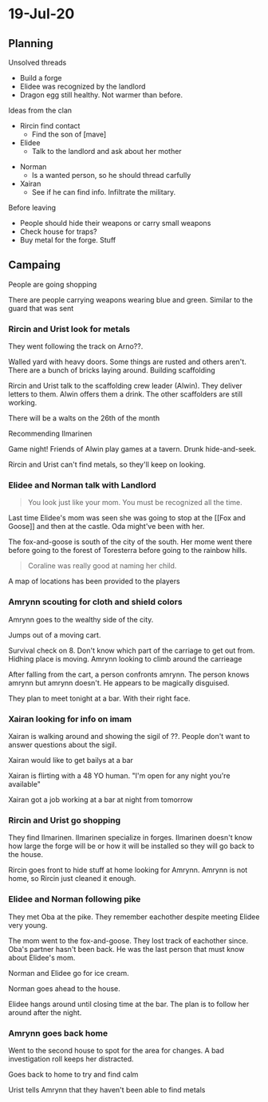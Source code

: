 # 19-Jul-20

## Planning

Unsolved threads

- Build a forge
- Elidee was recognized by the landlord
- Dragon egg still healthy. Not warmer than before.

Ideas from the clan

- Rircin find contact
    - Find the son of [mave]
- Elidee
    + Talk to the landlord and ask about her mother
+ Norman
    * Is a wanted person, so he should thread carfully
+ Xairan
    * See if he can find info. Infiltrate the military.

Before leaving

- People should hide their weapons or carry small weapons
- Check house for traps?
- Buy metal for the forge. Stuff

## Campaing

People are going shopping

There are people carrying weapons wearing blue and green. Similar to the guard that was sent


### Rircin and Urist look for metals

They went following the track on Arno??.

Walled yard with heavy doors. Some things are rusted and others aren't. There are a bunch of bricks laying around. Building scaffolding

Rircin and Urist talk to the scaffolding crew leader (Alwin). They deliver letters to them. Alwin offers them a drink. The other scaffolders are still working.

There will be a walts on the 26th of the month

Recommending Ilmarinen

Game night! Friends of Alwin play games at a tavern. Drunk hide-and-seek.

Rircin and Urist can't find metals, so they'll keep on looking.


### Elidee and Norman talk with Landlord

> You look just like your mom. You must be recognized all the time.

Last time Elidee's mom was seen she was going to stop at the [[Fox and Goose]] and then at the castle. Oda might've been with her.

The fox-and-goose is south of the city of the south. Her mome went there before going to the forest of Toresterra before going to the rainbow hills.

> Coraline was really good at naming her child.

A map of locations has been provided to the players


### Amrynn scouting for cloth and shield colors

Amrynn goes to the wealthy side of the city.

Jumps out of a moving cart.

Survival check on 8. Don't know which part of the carriage to get out from. Hidhing place is moving. Amrynn looking to climb around the carrieage

After falling from the cart, a person confronts amrynn. The person knows amrynn but amrynn doesn't. He appears to be magically disguised.

They plan to meet tonight at a bar. With their right face.

### Xairan looking for info on imam

Xairan is walking around and showing the sigil of ??. People don't want to answer questions about the sigil.

Xairan would like to get bailys at a bar

Xairan is flirting with a 48 YO human. "I'm open for any night you're available"

Xairan got a job working at a bar at night from tomorrow


### Rircin and Urist go shopping

They find Ilmarinen. Ilmarinen specialize in forges. Ilmarinen doesn't know how large the forge will be or how it will be installed so they will go back to the house.

Rircin goes front to hide stuff at home looking for Amrynn. Amrynn is not home, so Rircin just cleaned it enough.


### Elidee and Norman following pike

They met Oba at the pike. They remember eachother despite meeting Elidee very young.

The mom went to the fox-and-goose. They lost track of eachother since. Oba's partner hasn't been back. He was the last person that must know about Elidee's mom.

Norman and Elidee go for ice cream.

Norman goes ahead to the house.

Elidee hangs around until closing time at the bar. The plan is to follow her around after the night.


### Amrynn goes back home

Went to the second house to spot for the area for changes. A bad investigation roll keeps her distracted.

Goes back to home to try and find calm

Urist tells Amrynn that they haven't been able to find metals

